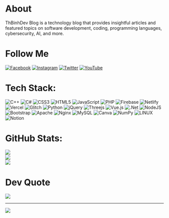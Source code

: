 # About
ThBinhDev Blog is a technology blog that provides insightful articles and featured topics on software development, coding, programming languages, cybersecurity, AI, and more.


# Follow Me
[![Facebook](https://img.shields.io/badge/Facebook-%231877F2.svg?logo=Facebook&logoColor=white)](https://facebook.com/thbinhdev) [![Instagram](https://img.shields.io/badge/Instagram-%23E4405F.svg?logo=Instagram&logoColor=white)](https://instagram.com/thbinhdev) [![Twitter](https://img.shields.io/badge/Twitter-%231DA1F2.svg?logo=Twitter&logoColor=white)](https://twitter.com/thbinhdev) [![YouTube](https://img.shields.io/badge/YouTube-%23FF0000.svg?logo=YouTube&logoColor=white)](https://youtube.com/@thbinhdev) 

# Tech Stack:
![C++](https://img.shields.io/badge/c++-%2300599C.svg?style=plastic&logo=c%2B%2B&logoColor=white) ![C#](https://img.shields.io/badge/c%23-%23239120.svg?style=plastic&logo=c-sharp&logoColor=white) ![CSS3](https://img.shields.io/badge/css3-%231572B6.svg?style=plastic&logo=css3&logoColor=white) ![HTML5](https://img.shields.io/badge/html5-%23E34F26.svg?style=plastic&logo=html5&logoColor=white) ![JavaScript](https://img.shields.io/badge/javascript-%23323330.svg?style=plastic&logo=javascript&logoColor=%23F7DF1E) ![PHP](https://img.shields.io/badge/php-%23777BB4.svg?style=plastic&logo=php&logoColor=white) ![Firebase](https://img.shields.io/badge/firebase-%23039BE5.svg?style=plastic&logo=firebase) ![Netlify](https://img.shields.io/badge/netlify-%23000000.svg?style=plastic&logo=netlify&logoColor=#00C7B7) ![Vercel](https://img.shields.io/badge/vercel-%23000000.svg?style=plastic&logo=vercel&logoColor=white) ![Glitch](https://img.shields.io/badge/glitch-%233333FF.svg?style=plastic&logo=glitch&logoColor=white) ![Python](https://img.shields.io/badge/python-3670A0?style=plastic&logo=python&logoColor=ffdd54) ![jQuery](https://img.shields.io/badge/jquery-%230769AD.svg?style=plastic&logo=jquery&logoColor=white) ![Threejs](https://img.shields.io/badge/threejs-black?style=plastic&logo=three.js&logoColor=white) ![Vue.js](https://img.shields.io/badge/vuejs-%2335495e.svg?style=plastic&logo=vuedotjs&logoColor=%234FC08D) ![.Net](https://img.shields.io/badge/.NET-5C2D91?style=plastic&logo=.net&logoColor=white) ![NodeJS](https://img.shields.io/badge/node.js-6DA55F?style=plastic&logo=node.js&logoColor=white) ![Bootstrap](https://img.shields.io/badge/bootstrap-%23563D7C.svg?style=plastic&logo=bootstrap&logoColor=white) ![Apache](https://img.shields.io/badge/apache-%23D42029.svg?style=plastic&logo=apache&logoColor=white) ![Nginx](https://img.shields.io/badge/nginx-%23009639.svg?style=plastic&logo=nginx&logoColor=white) ![MySQL](https://img.shields.io/badge/mysql-%2300f.svg?style=plastic&logo=mysql&logoColor=white) ![Canva](https://img.shields.io/badge/Canva-%2300C4CC.svg?style=plastic&logo=Canva&logoColor=white) ![NumPy](https://img.shields.io/badge/numpy-%23013243.svg?style=plastic&logo=numpy&logoColor=white) ![LINUX](https://img.shields.io/badge/Linux-FCC624?style=plastic&logo=linux&logoColor=black) ![Notion](https://img.shields.io/badge/Notion-%23000000.svg?style=plastic&logo=notion&logoColor=white)
# GitHub Stats:
![](https://github-readme-stats.vercel.app/api?username=thbinhdev&theme=vue-dark&hide_border=false&include_all_commits=true&count_private=true)<br/>
![](https://github-readme-streak-stats.herokuapp.com/?user=thbinhdev&theme=vue-dark&hide_border=false)<br/>
![](https://github-readme-stats.vercel.app/api/top-langs/?username=thbinhdev&theme=vue-dark&hide_border=false&include_all_commits=true&count_private=true&layout=compact)

# Dev Quote
![](https://quotes-github-readme.vercel.app/api?type=vetical&theme=light)

---
[![](https://visitcount.itsvg.in/api?id=thbinhdev&color=7&icon=1&pretty=true)](https://www.thbinh.com)

